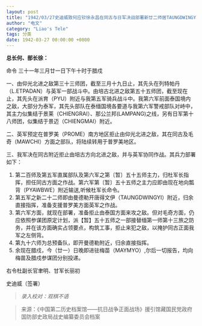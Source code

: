 ```yaml
---
layout: post
title: "1942/03/27史迪威致何应钦徐永昌在同古与日军决战部署新廿二师居TAUNGDWINGYI归史直接指挥"
author: "电文"
category: "Liao's Tele"
tags: 分类
date: 1942-03-27 00:00:00 +0800
---
```

**总长何、部长徐：**

命令 三十一年三月廿一日下午十时于腊戍

一、由仰光北进之敌第三十三师团，截至三月十九日止，其先头在列特帕丹（L.ETPADAN）与英军一部战斗中。由培古北进之敌第五十五师团，截至现在止，其先头在派育（PYU）附近与我第五军骑兵战斗中。我第六军前面泰国境内之敌，大部分为泰军，其先头部队在泰缅国境各要道与我第六军警戒部队对峙中，其主力似集结于景莱（CHIENGRAI）、那公兰邦(LAMPANG)之线，另有日军第十八师团，似集结于景迈（CHIENGMAI）附近。

二、英军预定在普罗美（PROME）南方地区拒止由仰光北进之敌，其在同古及毛奇（MAWCHI）方面之部队，将陆续转用于普罗美地区。

三、我军决在同古附近拒止由培古方向北进之敌，并与英军协同作战。其兵力部署如下：
1) 第二百师及第五军直属部队及第六军之第〔暂〕五十五师主力，归杜军长指挥，担任同古方面之作战。第六军第〔暂〕五十五师之主力应即由现在地向瓢背（PYAWBWE）附近输送,听候杜军长命令。
2) 第五军之新二十二师即由曼德勒开唐得文伊（TAUNGDWINGYI）附近，归余直接指挥，准备支援普罗美方面英军之作战。
3) 第六军方面，就现在部署，准备拒止由泰国方面来攻之敌。但对毛奇方面，仍应依照参谋团原定计划，派【暂】五十五师之一部接替缅第一师第十三旅之防务，并在该方面确实占领要点，构筑工事，拒止来犯之敌，以掩护同古正面我军之左侧背。
4) 第九十六师为总预备队，即开曼德勒附近，归余直接指挥。
5) 余现在腊戍，今（廿一）日晚即进驻梅苗（MAYMYO）,尔后一切报告，均向梅苗及腊戍参谋团分别投递。

右令杜副长官聿明、甘军长丽初

史迪威（签署）


>*录入校对：观棋不语*

> 来源：《中国第二历史档案馆——抗日战争正面战场》援引馆藏国民党政府国防部史政局战史编纂委员会档案